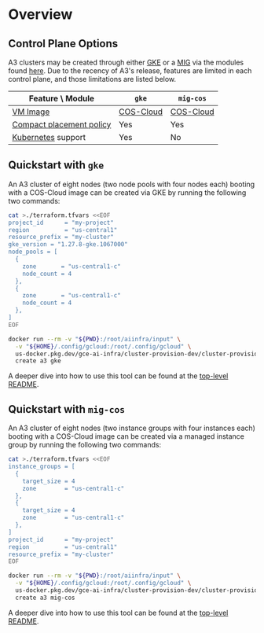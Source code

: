 # Overview

## Control Plane Options

A3 clusters may be created through either [GKE](https://cloud.google.com/kubernetes-engine) or a [MIG](https://cloud.google.com/compute/docs/instance-groups#managed_instance_groups) via the modules found [here](./terraform/modules/cluster). Due to the recency of A3's release, features are limited in each control plane, and those limitations are listed below.

| Feature \ Module | `gke` | `mig-cos` |
| --- | --- | --- |
| [VM Image](https://cloud.google.com/compute/docs/images) | [COS-Cloud](https://cloud.google.com/container-optimized-os/docs) | [COS-Cloud](https://cloud.google.com/container-optimized-os/docs) |
| [Compact placement policy](https://cloud.google.com/compute/docs/instances/define-instance-placement) | Yes | Yes |
| [Kubernetes](https://kubernetes.io/) support | Yes | No |

## Quickstart with `gke`

An A3 cluster of eight nodes (two node pools with four nodes each) booting with a COS-Cloud image can be created via GKE by running the following two commands:

```bash
cat >./terraform.tfvars <<EOF
project_id      = "my-project"
region          = "us-central1"
resource_prefix = "my-cluster"
gke_version = "1.27.8-gke.1067000"
node_pools = [
  {
    zone       = "us-central1-c"
    node_count = 4
  },
  {
    zone       = "us-central1-c"
    node_count = 4
  },
]
EOF

docker run --rm -v "${PWD}:/root/aiinfra/input" \
  -v "${HOME}/.config/gcloud:/root/.config/gcloud" \
  us-docker.pkg.dev/gce-ai-infra/cluster-provision-dev/cluster-provision-image:latest \
  create a3 gke
```

A deeper dive into how to use this tool can be found at the [top-level README](../README.md#how-to-provision-a-cluster).

## Quickstart with `mig-cos`

An A3 cluster of eight nodes (two instance groups with four instances each) booting with a COS-Cloud image can be created via a managed instance group by running the following two commands:

```bash
cat >./terraform.tfvars <<EOF
instance_groups = [
  {
    target_size = 4
    zone        = "us-central1-c"
  },
  {
    target_size = 4
    zone        = "us-central1-c"
  },
]
project_id      = "my-project"
region          = "us-central1"
resource_prefix = "my-cluster"
EOF

docker run --rm -v "${PWD}:/root/aiinfra/input" \
  -v "${HOME}/.config/gcloud:/root/.config/gcloud" \
  us-docker.pkg.dev/gce-ai-infra/cluster-provision-dev/cluster-provision-image:latest \
  create a3 mig-cos
```

A deeper dive into how to use this tool can be found at the [top-level README](../README.md#how-to-provision-a-cluster).
